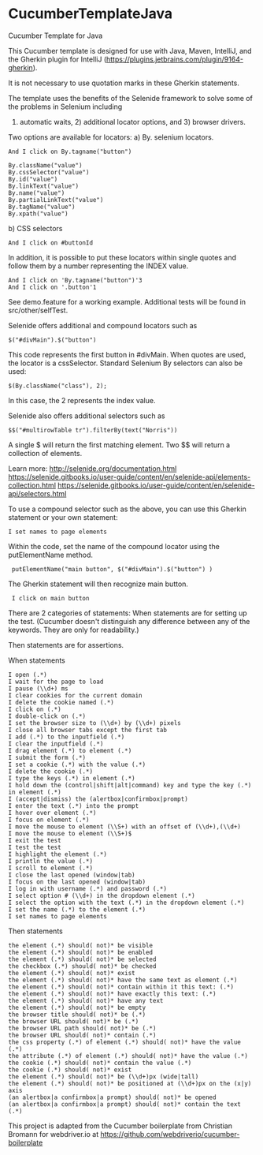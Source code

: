 # CucumberTemplateJava
Cucumber Template for Java

This Cucumber template is designed for use with Java, Maven, IntelliJ, and the Gherkin plugin for IntelliJ (https://plugins.jetbrains.com/plugin/9164-gherkin).

It is not necessary to use quotation marks in these Gherkin statements.

The template uses the benefits of the Selenide framework to solve some of the problems in Selenium including 
1) automatic waits, 2) additional locator options, and 3) browser drivers.

Two options are available for locators:
a) By. selenium locators.

    And I click on By.tagname("button")
    
	By.className("value")
	By.cssSelector("value")
	By.id("value")
	By.linkText("value")
	By.name("value")
	By.partialLinkText("value")
	By.tagName("value")
	By.xpath("value")

b) CSS selectors

    And I click on #buttonId

In addition, it is possible to put these locators within single quotes and follow them by a number representing the INDEX value.

    And I click on 'By.tagname("button")'3
    And I click on '.button'1

See demo.feature for a working example. Additional tests will be found in src/other/selfTest.

Selenide offers additional and compound locators such as  

    $("#divMain").$("button")

This code represents the first button in #divMain. 
When quotes are used, the locator is a cssSelector. 
Standard Selenium By selectors can also be used:

    $(By.className("class"), 2);

In this case, the 2 represents the index value.

Selenide also offers additional selectors such as

    $$("#multirowTable tr").filterBy(text("Norris"))

A single $ will return the first matching element.
Two $$ will return a collection of elements.

Learn more: 
http://selenide.org/documentation.html
https://selenide.gitbooks.io/user-guide/content/en/selenide-api/elements-collection.html
https://selenide.gitbooks.io/user-guide/content/en/selenide-api/selectors.html


To use a compound selector such as the above, you can use this Gherkin statement or your own statement:

    I set names to page elements
Within the code, set the name of the compound locator using the putElementName method.

     putElementName("main button", $("#divMain").$("button") )

The Gherkin statement will then recognize main button.

     I click on main button     

There are 2 categories of statements:
When statements are for setting up the test. (Cucumber doesn't distinguish any difference between any of the keywords. They are only for readability.) 

Then statements are for assertions. 

When statements

    I open (.*)
    I wait for the page to load  
    I pause (\\d+) ms
    I clear cookies for the current domain
    I delete the cookie named (.*)
    I click on (.*)
    I double-click on (.*)
    I set the browser size to (\\d+) by (\\d+) pixels
    I close all browser tabs except the first tab
    I add (.*) to the inputfield (.*)
    I clear the inputfield (.*)
    I drag element (.*) to element (.*)
    I submit the form (.*)
    I set a cookie (.*) with the value (.*)
    I delete the cookie (.*)
    I type the keys (.*) in element (.*)
    I hold down the (control|shift|alt|command) key and type the key (.*) in element (.*)
    I (accept|dismiss) the (alertbox|confirmbox|prompt)
    I enter the text (.*) into the prompt
    I hover over element (.*)
    I focus on element (.*)
    I move the mouse to element (\\S+) with an offset of (\\d+),(\\d+)
    I move the mouse to element (\\S+)$
    I exit the test
    I test the test
    I highlight the element (.*)
    I println the value (.*)
    I scroll to element (.*)
    I close the last opened (window|tab)
    I focus on the last opened (window|tab)
    I log in with username (.*) and password (.*)
    I select option # (\\d+) in the dropdown element (.*)
    I select the option with the text (.*) in the dropdown element (.*)
    I set the name (.*) to the element (.*)
    I set names to page elements

Then statements

    the element (.*) should( not)* be visible
    the element (.*) should( not)* be enabled
    the element (.*) should( not)* be selected
    the checkbox (.*) should( not)* be checked
    the element (.*) should( not)* exist
    the element (.*) should( not)* have the same text as element (.*)
    the element (.*) should( not)* contain within it this text: (.*)
    the element (.*) should( not)* have exactly this text: (.*)
    the element (.*) should( not)* have any text
    the element (.*) should( not)* be empty
    the browser title should( not)* be (.*)
    the browser URL should( not)* be (.*)
    the browser URL path should( not)* be (.*)
    the browser URL should( not)* contain (.*)
    the css property (.*) of element (.*) should( not)* have the value (.*)
    the attribute (.*) of element (.*) should( not)* have the value (.*)
    the cookie (.*) should( not)* contain the value (.*)
    the cookie (.*) should( not)* exist
    the element (.*) should( not)* be (\\d+)px (wide|tall)
    the element (.*) should( not)* be positioned at (\\d+)px on the (x|y) axis
    (an alertbox|a confirmbox|a prompt) should( not)* be opened
    (an alertbox|a confirmbox|a prompt) should( not)* contain the text (.*)

This project is adapted from the Cucumber boilerplate from Christian Bromann for webdriver.io at https://github.com/webdriverio/cucumber-boilerplate

